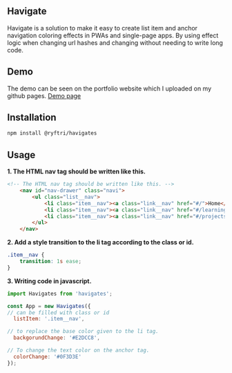 ## Havigate
Havigate is a solution to make it easy to create list item and anchor navigation coloring effects in PWAs and single-page apps. By using effect logic when changing url hashes and changing without needing to write long code.

## Demo
The demo can be seen on the portfolio website which I uploaded on my github pages. [Demo page](https://ryftri.github.io/myportofolio.github.io/)

## Installation

```bash
npm install @ryftri/havigates
```

## Usage
**1. The HTML nav tag should be written like this.**

```html
<!-- The HTML nav tag should be written like this. -->
    <nav id="nav-drawer" class="navi">
        <ul class="list__nav">
            <li class="item__nav"><a class="link__nav" href="#/">Home</a></li>
            <li class="item__nav"><a class="link__nav" href="#/learnings">Learnings</a></li>
            <li class="item__nav"><a class="link__nav" href="#/projects">Projects</a></li>
        </ul>
    </nav>
```

**2. Add a style transition to the li tag according to the class or id.**

```css
.item__nav {
    transition: 1s ease;
}
```

**3. Writing code in javascript.**
```javascript
import Havigates from 'havigates';

const App = new Havigates({
// can be filled with class or id
  listItem: '.item__nav',

// to replace the base color given to the li tag.
  backgorundChange: '#E2DCC8',

// To change the text color on the anchor tag.
  colorChange: '#0F3D3E'
});
```
